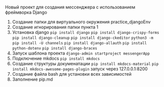 Новый проект для создания мессенджера с использованием фреймворка Django


1. Создание папки для виртуального окружения practice_djangoEnv
2. Создание игнорирования папки пункта 1
3. Установка django 
`pip install django`
`pip install django-crispy-forms`
`pip install django-cleanup`
`pip install django-ckeditor`
`python3 -m pip install -U channels`
`pip install django-allauth`
`pip install python-dotenv`
`pip install django-braces`
4. Запуск шаблона проекта
`django-admin startproject messengerApp`
5. Подключение mkdocs
`pip install mkdocs`
6. Создание структуры докуменатации
`pip install mkdocs-material`
`pip install mkdocs-awesome-pages-plugin`
запуск через 127.0.0.1:8200
7. Создание файла  bash для установки всех зависимостей
8. Заполнение pip.md 